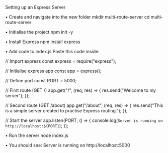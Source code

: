 Setting up an Express Server

• Create and navigate into the new folder
mkdir multi-route-server
cd multi-route-server

• Initialise the project
npm init -y

• Install Express
npm install express

• Add code to index.js
Paste this code inside:

// Import express
const express = require("express");

// Initialise express app
const app = express();

// Define port
const PORT = 5000;

// First route (GET /)
app.get("/", (req, res) => {
res.send("Welcome to my server");
});

// Second route (GET /about)
app.get("/about", (req, res) => {
res.send("This is a simple server created to practise Express routing.");
});

// Start the server
app.listen(PORT, () => {
console.log(`Server is running on http://localhost:${PORT}`);
});

• Run the server
node index.js

• You should see:
Server is running on http://localhost:5000
